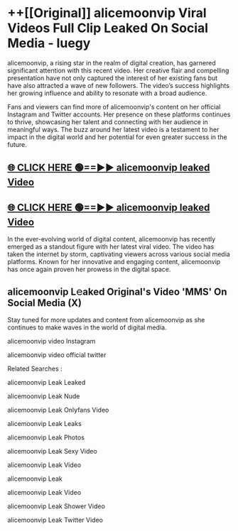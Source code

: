 # ++[[Original]] alicemoonvip Viral Videos Full Clip Leaked On Social Media - luegy<br>

alicemoonvip, a rising star in the realm of digital creation, has garnered significant attention with this recent video. Her creative flair and compelling presentation have not only captured the interest of her existing fans but have also attracted a wave of new followers. The video’s success highlights her growing influence and ability to resonate with a broad audience.

Fans and viewers can find more of alicemoonvip's content on her official Instagram and Twitter accounts. Her presence on these platforms continues to thrive, showcasing her talent and connecting with her audience in meaningful ways. The buzz around her latest video is a testament to her impact in the digital world and her potential for even greater success in the future.


## [🌐 CLICK HERE 🟢==►► alicemoonvip leaked Video ](https://onlyclips.site?title=alicemoonvip&ref=git)

## [🌐 CLICK HERE 🟢==►► alicemoonvip leaked Video ](https://onlyclips.site?title=alicemoonvip&ref=git)


In the ever-evolving world of digital content, alicemoonvip has recently emerged as a standout figure with her latest viral video. The video has taken the internet by storm, captivating viewers across various social media platforms. Known for her innovative and engaging content, alicemoonvip has once again proven her prowess in the digital space.



## alicemoonvip L𝚎aked Original's Video 'MMS' On Social Media (X)


Stay tuned for more updates and content from alicemoonvip as she continues to make waves in the world of digital media.

alicemoonvip video Instagram

alicemoonvip video official twitter


Related Searches :

alicemoonvip Leak Leaked

alicemoonvip Leak Nude

alicemoonvip Leak Onlyfans Video

alicemoonvip Leak Leaks

alicemoonvip Leak Photos

alicemoonvip Leak Sexy Video

alicemoonvip Leak Video

alicemoonvip Leak

alicemoonvip Leak Video

alicemoonvip Leak Shower Video

alicemoonvip Leak Twitter Video

